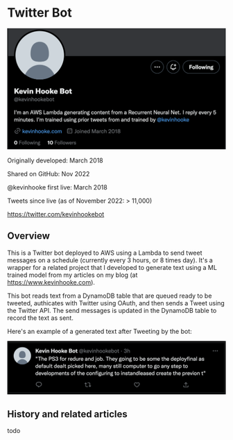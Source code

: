 # Twitter Bot

![Screenshot of Twitter account banner for @kevinhooke](images/kevinhooke-mlbot1.png)


Originally developed: March 2018

Shared on GitHub: Nov 2022

@kevinhooke first live: March 2018

Tweets since live (as of November 2022: > 11,000)

https://twitter.com/kevinhookebot

## Overview

This is a Twitter bot deployed to AWS using a Lambda to send tweet messages on a schedule
(currently every 3 hours, or 8 times day). It's a wrapper for a related project that I developed to
generate text using a ML trained model from my articles on my blog (at https://www.kevinhooke.com).

This bot reads text from a DynamoDB table that are queued ready to be tweeted, authicates with Twitter
using OAuth, and then sends a Tweet using the Twitter API. The send messages is updated in the 
DynamoDB table to record the text as sent.

Here's an example of a generated text after Tweeting by the bot:

![Example sent tweet by the bot](images/kevinhooke-mlbot-example1.png)

## History and related articles

todo